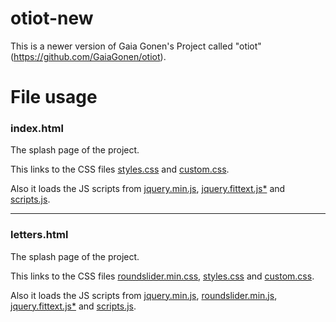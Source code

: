 # otiot-new

This is a newer version of Gaia Gonen's Project called "otiot" (https://github.com/GaiaGonen/otiot).

# File usage
### index.html
The splash page of the project.

This links to the CSS files <a href="https://github.com/Adir-SL/otiot-new/blob/main/assets/css/styles.css">styles.css</a> and <a href="https://github.com/Adir-SL/otiot-new/blob/main/assets/css/custom.css">custom.css</a>.

Also it loads the JS scripts from <a href="https://github.com/Adir-SL/otiot-new/blob/main/assets/js/jquery.min.js">jquery.min.js</a>, <a href="https://github.com/Adir-SL/otiot-new/blob/main/assets/js/jquery.fittext.js">jquery.fittext.js*</a> and <a href="https://github.com/Adir-SL/otiot-new/blob/main/assets/js/scripts.js">scripts.js</a>.

---

### letters.html
The splash page of the project.

This links to the CSS files <a href="https://github.com/Adir-SL/otiot-new/blob/main/assets/css/roundslider.min.css">roundslider.min.css</a>, <a href="https://github.com/Adir-SL/otiot-new/blob/main/assets/css/styles.css">styles.css</a> and <a href="https://github.com/Adir-SL/otiot-new/blob/main/assets/css/custom.css">custom.css</a>.

Also it loads the JS scripts from <a href="https://github.com/Adir-SL/otiot-new/blob/main/assets/js/jquery.min.js">jquery.min.js</a>, <a href="https://github.com/Adir-SL/otiot-new/blob/main/assets/js/roundslider.min.js">roundslider.min.js</a>, <a href="https://github.com/Adir-SL/otiot-new/blob/main/assets/js/jquery.fittext.js">jquery.fittext.js*</a> and <a href="https://github.com/Adir-SL/otiot-new/blob/main/assets/js/scripts.js">scripts.js</a>.
